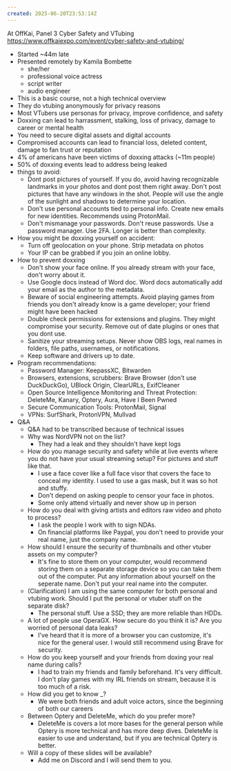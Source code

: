 ```yaml
---
created: 2025-06-20T23:53:14Z
---
```


At OffKai, Panel 3
Cyber Safety and VTubing
https://www.offkaiexpo.com/event/cyber-safety-and-vtubing/

- Started ~44m late
- Presented remotely by Kamila Bombette
	- she/her
	- professional voice actress
	- script writer
	- audio engineer
- This is a basic course, not a high technical overview
- They do vtubing anonymously for privacy reasons
- Most VTubers use personas for privacy, improve confidence, and safety
- Doxxing can lead to harrassment, stalking, loss of privacy, damage to career or mental health
- You need to secure digital assets and digital accounts
- Compromised accounts can lead to financial loss, deleted content, damage to fan trust or reputation
- 4% of americans have been victims of doxxing attacks (~11m people)
- 50% of doxxing events lead to address being leaked
- things to avoid:
	- Dont post pictures of yourself. If you do, avoid having recognizable landmarks in your photos and dont post them right away. Don't post pictures that have any windows in the shot. People will use the angle of the sunlight and shadows to determine your location.
	- Don't use personal accounts tied to personal info. Create new emails for new identities. Recommends using ProtonMail.
	- Don't mismanage your passwords. Don't reuse passwords. Use a password manager. Use 2FA. Longer is better than complexity.
- How you might be doxxing yourself on accident:
	- Turn off geolocation on your phone. Strip metadata on photos
	- Your IP can be grabbed if you join an online lobby.
- How to prevent doxxing
	- Don't show your face online. If you already stream with your face, don't worry about it.
	- Use Google docs instead of Word doc. Word docs automatically add your email as the author to the metadata.
	- Beware of social engineering attempts. Avoid playing games from friends you don't already know is a game developer; your friend might have been hacked
	- Double check permissions for extensions and plugins. They might compromise your security. Remove out of date plugins or ones that you dont use.
	- Sanitize your streaming setups. Never show OBS logs, real names in folders, file paths, usernames, or notifications.
	- Keep software and drivers up to date.
- Program recommendations:
	- Password Manager: KeepassXC, Bitwarden
	- Browsers, extensions, scrubbers: Brave Browser (don't use DuckDuckGo), UBlock Origin, ClearURLs, ExifCleaner
	- Open Source Intelligence Monitoring and Threat Protection: DeleteMe, Kanary, Optery, Aura, Have I Been Pwned
	- Secure Communication Tools: ProtonMail, Signal
	- VPNs: SurfShark, ProtonVPN, Mullvad
- Q&A
	- Q&A had to be transcribed because of technical issues
	- Why was NordVPN not on the list?
		- They had a leak and they shouldn't have kept logs
	- How do you manage security and safety while at live events where you do not have your usual streaming setup? For pictures and stuff like that.
		- I use a face cover like a full face visor that covers the face to conceal my identity. I used to use a gas mask, but it was so hot and stuffy.
		- Don't depend on asking people to censor your face in photos.
		- Some only attend virtually and never show up in person
	- How do you deal with giving artists and editors raw video and photo to process?
		- I ask the people I work with to sign NDAs.
		- On financial platforms like Paypal, you don't need to provide your real name, just the company name.
	- How should I ensure the security of thumbnails and other vtuber assets on my computer?
		- It's fine to store them on your computer, would recommend storing them on a separate storage device so you can take them out of the computer. Put any information about yourself on the seperate name. Don't put your real name into the computer.
	- (Clarification) I am using the same computer for both personal and vtubing work. Should I put the personal or vtuber stuff on the separate disk?
		- The personal stuff. Use a SSD; they are more reliable than HDDs.
	- A lot of people use OperaGX. How secure do you think it is? Are you worried of personal data leaks?
		- I've heard that it is more of a browser you can customize, it's nice for the general user. I would still recommend using Brave for security.
	- How do you keep yourself and your friends from doxing your real name during calls?
		- I had to train my friends and family beforehand. It's very difficult. I don't play games with my IRL friends on stream, because it is too much of a risk.
	- How did you get to know \_?
		- We were both friends and adult voice actors, since the beginning of both our careers
	- Between Optery and DeleteMe, which do you prefer more?
		- DeleteMe is covers a lot more bases for the general person while Optery is more technical and has more deep dives. DeleteMe is easier to use and understand, but if you are technical Optery is better.
	- Will a copy of these slides will be available?
		- Add me on Discord and I will send them to you.
